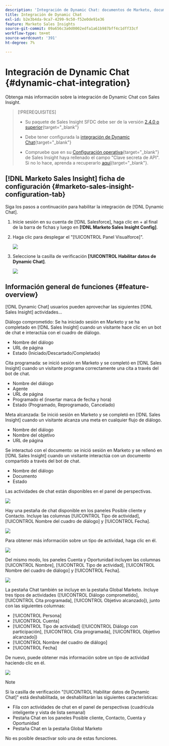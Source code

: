 ```yaml
---
description: 'Integración de Dynamic Chat: documentos de Marketo, documentación del producto'
title: Integración de Dynamic Chat
exl-id: b2e3b4da-9ca7-4299-9c50-f52e0de91e36
feature: Marketo Sales Insights
source-git-commit: 09a656c3a0d0002edfa1a61b987bff4c1dff33cf
workflow-type: tm+mt
source-wordcount: '391'
ht-degree: 7%

---
```


# Integración de Dynamic Chat {#dynamic-chat-integration}

Obtenga más información sobre la integración de Dynamic Chat con Sales Insight.

>[!PREREQUISITES]
>
>* Su paquete de Sales Insight SFDC debe ser de la versión [2.4.0 o superior](/help/marketo/product-docs/marketo-sales-insight/msi-for-salesforce/upgrading/upgrading-your-msi-package.md){target="_blank"}
>
>* Debe tener configurada la [integración de Dynamic Chat](/help/marketo/product-docs/demand-generation/dynamic-chat/dynamic-chat-overview.md){target="_blank"}
>
>* Compruebe que en su [Configuración operativa](/help/marketo/product-docs/marketo-sales-insight/msi-for-salesforce/configuration/marketo-sales-insight-configuration-tab-in-salesforce.md#operational-settings){target="_blank"} de Sales Insight haya rellenado el campo &quot;Clave secreta de API&quot;. Si no lo hace, aprenda a recuperarlo [aquí](/help/marketo/product-docs/marketo-sales-insight/msi-for-salesforce/configuration/configure-marketo-sales-insight-in-salesforce-enterprise-unlimited.md#configure-sales-insight-in-marketo){target="_blank"}.

## [!DNL Marketo Sales Insight] ficha de configuración {#marketo-sales-insight-configuration-tab}

Siga los pasos a continuación para habilitar la integración de [!DNL Dynamic Chat].

1. Inicie sesión en su cuenta de [!DNL Salesforce], haga clic en + al final de la barra de fichas y luego en **[!DNL Marketo Sales Insight Config]**.

1. Haga clic para desplegar el &quot;[!UICONTROL Panel Visualforce]&quot;.

   ![](assets/dynamic-chat-integration-1.png)

1. Seleccione la casilla de verificación **[!UICONTROL Habilitar datos de Dynamic Chat]**.

   ![](assets/dynamic-chat-integration-2.png)

## Información general de funciones {#feature-overview}

[!DNL Dynamic Chat] usuarios pueden aprovechar las siguientes [!DNL Sales Insight] actividades...

Diálogo comprometido: Se ha iniciado sesión en Marketo y se ha completado en [!DNL Sales Insight] cuando un visitante hace clic en un bot de chat e interactúa con el cuadro de diálogo.

* Nombre del diálogo
* URL de página
* Estado (Iniciado/Descartado/Completado)

Cita programada: se inició sesión en Marketo y se completó en [!DNL Sales Insight] cuando un visitante programa correctamente una cita a través del bot de chat.

* Nombre del diálogo
* Agente
* URL de página
* Programado el (insertar marca de fecha y hora)
* Estado (Programado, Reprogramado, Cancelado)

Meta alcanzada: Se inició sesión en Marketo y se completó en [!DNL Sales Insight] cuando un visitante alcanza una meta en cualquier flujo de diálogo.

* Nombre del diálogo
* Nombre del objetivo
* URL de página

Se interactuó con el documento: se inició sesión en Marketo y se rellenó en [!DNL Sales Insight] cuando un visitante interactúa con un documento compartido a través del bot de chat.

* Nombre del diálogo
* Documento
* Estado

Las actividades de chat están disponibles en el panel de perspectivas.

![](assets/dynamic-chat-integration-3.png)

Hay una pestaña de chat disponible en los paneles Posible cliente y Contacto. Incluye las columnas [!UICONTROL Tipo de actividad], [!UICONTROL Nombre del cuadro de diálogo] y [!UICONTROL Fecha].

![](assets/dynamic-chat-integration-4.png)

Para obtener más información sobre un tipo de actividad, haga clic en él.

![](assets/dynamic-chat-integration-5.png)

Del mismo modo, los paneles Cuenta y Oportunidad incluyen las columnas [!UICONTROL Nombre], [!UICONTROL Tipo de actividad], [!UICONTROL Nombre del cuadro de diálogo] y [!UICONTROL Fecha].

![](assets/dynamic-chat-integration-6.png)

La pestaña Chat también se incluye en la pestaña Global Marketo. Incluye tres tipos de actividades ([!UICONTROL Diálogo comprometido], [!UICONTROL Cita programada], [!UICONTROL Objetivo alcanzado]), junto con las siguientes columnas:

* [!UICONTROL Persona]
* [!UICONTROL Cuenta]
* [!UICONTROL Tipo de actividad] ([!UICONTROL Diálogo con participación], [!UICONTROL Cita programada], [!UICONTROL Objetivo alcanzado])
* [!UICONTROL Nombre del cuadro de diálogo]
* [!UICONTROL Fecha]

De nuevo, puede obtener más información sobre un tipo de actividad haciendo clic en él.

![](assets/dynamic-chat-integration-7.png)

>[!NOTE]
>
>Si la casilla de verificación &quot;[!UICONTROL Habilitar datos de Dynamic Chat]&quot; está deshabilitada, se deshabilitarán las siguientes características:
>
>* Fila con actividades de chat en el panel de perspectivas (cuadrícula inteligente y vista de lista semanal)
>* Pestaña Chat en los paneles Posible cliente, Contacto, Cuenta y Oportunidad
>* Pestaña Chat en la pestaña Global Marketo
>
>No es posible desactivar solo una de estas funciones.
